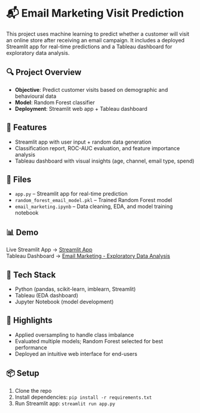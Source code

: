 # 📬 Email Marketing Visit Prediction

This project uses machine learning to predict whether a customer will visit an online store after receiving an email campaign. It includes a deployed Streamlit app for real-time predictions and a Tableau dashboard for exploratory data analysis.

## 🔍 Project Overview
- **Objective**: Predict customer visits based on demographic and behavioural data
- **Model**: Random Forest classifier
- **Deployment**: Streamlit web app + Tableau dashboard

## 🚀 Features
- Streamlit app with user input + random data generation
- Classification report, ROC-AUC evaluation, and feature importance analysis
- Tableau dashboard with visual insights (age, channel, email type, spend)

## 📁 Files
- `app.py` – Streamlit app for real-time prediction
- `random_forest_email_model.pkl` – Trained Random Forest model
- `email_marketing.ipynb` – Data cleaning, EDA, and model training notebook

## 📊 Demo
Live Streamlit App → [Streamlit App](https://email-marketing-random-forest.streamlit.app/)  
Tableau Dashboard → [Email Marketing - Exploratory Data Analysis](https://public.tableau.com/views/EmailMarketing-ExploratoryAnalysis/EmailMarketing-EDADashboard?:language=en-GB&:sid=&:redirect=auth&:display_count=n&:origin=viz_share_link)

## 🔧 Tech Stack
- Python (pandas, scikit-learn, imblearn, Streamlit)
- Tableau (EDA dashboard)
- Jupyter Notebook (model development)

## 🧠 Highlights
- Applied oversampling to handle class imbalance
- Evaluated multiple models; Random Forest selected for best performance
- Deployed an intuitive web interface for end-users

## 📦 Setup
1. Clone the repo
2. Install dependencies: `pip install -r requirements.txt`
3. Run Streamlit app: `streamlit run app.py`
